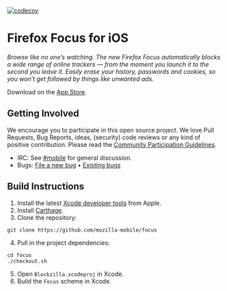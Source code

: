 [![codecov](https://codecov.io/gh/mozilla-mobile/focus/branch/master/graph/badge.svg)](https://codecov.io/gh/mozilla-mobile/focus)

# Firefox Focus for iOS

_Browse like no one’s watching. The new Firefox Focus automatically blocks a wide range of online trackers — from the moment you launch it to the second you leave it. Easily erase your history, passwords and cookies, so you won’t get followed by things like unwanted ads._

Download on the [App Store](https://itunes.apple.com/app/id1055677337).

Getting Involved
----------------

We encourage you to participate in this open source project. We love Pull Requests, Bug Reports, ideas, (security) code reviews or any kind of positive contribution. Please read the [Community Participation Guidelines](https://www.mozilla.org/en-US/about/governance/policies/participation/).

* IRC:            See [#mobile](https://wiki.mozilla.org/IRC) for general discussion.
* Bugs:           [File a new bug](https://bugzilla.mozilla.org/enter_bug.cgi?bug_file_loc=http%3A%2F%2F&bug_ignored=0&op_sys=iOS%20&product=Focus&rep_platform=All) • [Existing bugs](https://bugzilla.mozilla.org/describecomponents.cgi?product=Focus)


Build Instructions
------------------

1. Install the latest [Xcode developer tools](https://developer.apple.com/xcode/downloads/) from Apple.
2. Install [Carthage](https://github.com/Carthage/Carthage#installing-carthage).
3. Clone the repository:

  ```shell
  git clone https://github.com/mozilla-mobile/focus
  ```

4. Pull in the project dependencies:

  ```shell
  cd focus
  ./checkout.sh
  ```

5. Open `Blockzilla.xcodeproj` in Xcode.
6. Build the `Focus` scheme in Xcode.
